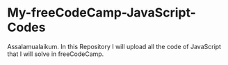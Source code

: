 # My-freeCodeCamp-JavaScript-Codes
Assalamualaikum. In this Repository I will upload all the code of JavaScript that I will solve in freeCodeCamp.
